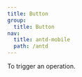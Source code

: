 ```yaml
---
title: Button
group:
  title: Button
nav:
  title: antd-mobile
  path: /antd
---
```


To trigger an operation.

<code src="./demos/basic.tsx" />

<code src="./demos/complex.tsx" />

<API/>